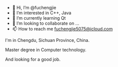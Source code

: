 - 👋 Hi, I’m @fuchengjie
- 👀 I’m interested in C++, Java
- 🌱 I’m currently learning Qt
- 💞️ I’m looking to collaborate on ...
- 📫 How to reach me fuchengjie5075@icloud.com

I'm in Chengdu, Sichuan Province, China.

Master degree in Computer technology.

And looking for a good job.

<!---
fuchengjie/fuchengjie is a ✨ special ✨ repository because its `README.md` (this file) appears on your GitHub profile.
You can click the Preview link to take a look at your changes.
--->
